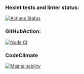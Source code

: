 ### Hexlet tests and linter status:
[![Actions Status](https://github.com/yasminaestel/frontend-bootcamp-project-11/workflows/hexlet-check/badge.svg)](https://github.com/yasminaestel/frontend-bootcamp-project-11/actions)

### GitHubAction:
[![Node CI](https://github.com/yasminaestel/frontend-bootcamp-project-11/actions/workflows/GitHubAction.yml/badge.svg)](https://github.com/yasminaestel/frontend-bootcamp-project-11/actions/workflows/GitHubAction.yml)

### CodeClimate
[![Maintainability](https://api.codeclimate.com/v1/badges/75151179b9226f8aa5ea/maintainability)](https://codeclimate.com/github/yasminaestel/frontend-bootcamp-project-11/maintainability)
